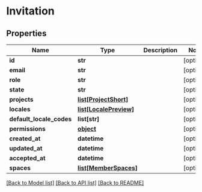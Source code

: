 # Invitation

## Properties
Name | Type | Description | Notes
------------ | ------------- | ------------- | -------------
**id** | **str** |  | [optional] 
**email** | **str** |  | [optional] 
**role** | **str** |  | [optional] 
**state** | **str** |  | [optional] 
**projects** | [**list[ProjectShort]**](ProjectShort.md) |  | [optional] 
**locales** | [**list[LocalePreview]**](LocalePreview.md) |  | [optional] 
**default_locale_codes** | **list[str]** |  | [optional] 
**permissions** | [**object**](.md) |  | [optional] 
**created_at** | **datetime** |  | [optional] 
**updated_at** | **datetime** |  | [optional] 
**accepted_at** | **datetime** |  | [optional] 
**spaces** | [**list[MemberSpaces]**](MemberSpaces.md) |  | [optional] 

[[Back to Model list]](../README.md#documentation-for-models) [[Back to API list]](../README.md#documentation-for-api-endpoints) [[Back to README]](../README.md)


